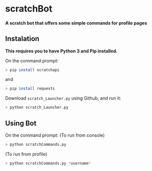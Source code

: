 # scratchBot
#### A scratch bot that offers some simple commands for profile pages

## Instalation
**This requires you to have Python 3 and Pip installed.**

On the command prompt: 
```bash
> pip install scratchapi
```

and 

```bash
> pip install requests
```

Download `scratch_Launcher.py` using Github, and run it:
```bash
> python scratch_Launcher.py
```

## Using Bot

On the command prompt:
(To run from console)
```bash
> python scratchCommands.py
```
(To run from profile)
```bash
> python scratchCommands.py *username*
```
